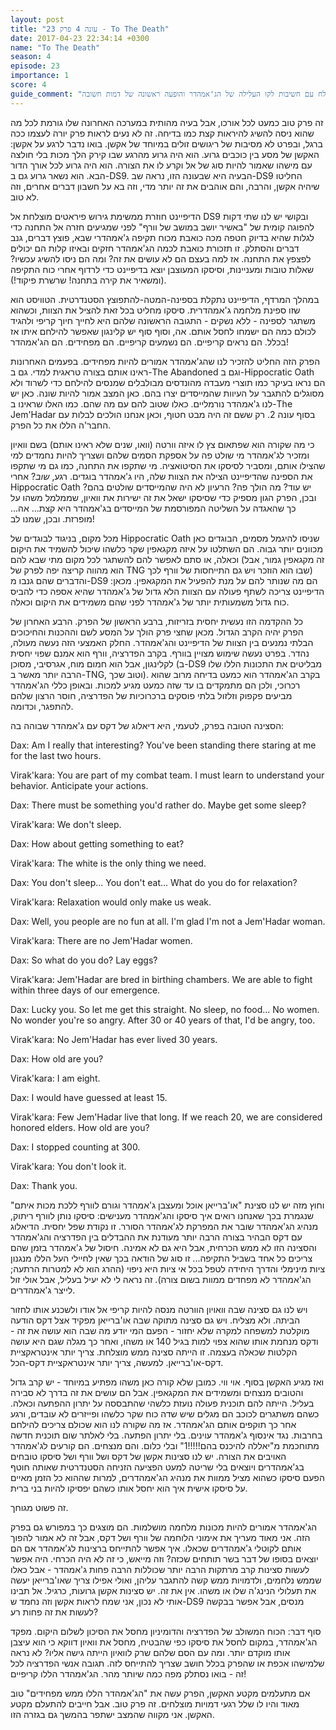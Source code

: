 ```yaml
---
layout: post
title: "עונה 4 פרק 23 - To The Death"
date: 2017-04-23 22:34:14 +0300
name: "To The Death"
season: 4
episode: 23
importance: 1
score: 4
guide_comment: "פרק מוצלח עם חשיבות לקו העלילה של הג'אמהדר והופעה ראשונה של דמות חשובה"
---
```

זה פרק טוב כמעט לכל אורכו, אבל בעיה מהותית במערכה האחרונה שלו גורמת לכל מה שהוא ניסה להשיג להיראות קצת כמו בדיחה. זה לא נעים לראות פרק יורה לעצמו ככה ברגל, ובפרט לא מסיבות של ריגושים זולים במיוחד של אקשן. בואו נדבר לרגע על אקשן: האקשן של מסע בין כוכבים גרוע. הוא היה גרוע מהרגע שבו קירק הלך מכות בלי חולצה עם מישהו שאמור להיות סוג של אל וקרע לו את הצורה. הוא היה גרוע לכל אורך הדור הבא. הוא נשאר גרוע גם ב-DS9. הבעיה היא שבעונה הזו, נראה שב-DS9 החליטו שיהיה אקשן, והרבה, והם אוהבים את זה יותר מדי, וזה בא על חשבון דברים אחרים, וזה לא טוב.

הדיפיינט חוזרת ממשימת גירוש פיראטים מוצלחת אל DS9 ובקושי יש לנו שתי דקות להפוגה קומית של "באשיר יושב במושב של וורף" לפני שמגיעים חזרה אל התחנה כדי לגלות שהיא בדיוק חטפה מכה כואבת מכוח תקיפה ג'אמהדרי שבא, פוצץ דברים, גנב דברים והסתלק. זו תזכורת כואבת לכמה הג'אמהדר חזקים ובאיזו קלות הם יכולים לפצפץ את התחנה. אז למה בעצם הם לא עושים את זה? ומה הם ניסו להשיג עכשיו? שאלות טובות ומעניינות, וסיסקו המעוצבן יוצא בדיפיינט כדי לרדוף אחרי כוח התקיפה (ומשאיר את קירה בתחנה! שרשרת פיקוד!).

במהלך המרדף, הדיפיינט נתקלת בספינה-המטה-להתפוצץ הסטנדרטית. הטוויסט הוא שזו ספינת מלחמה ג'אמהדרית. סיסקו מחליט בכל זאת להציל את הצוות, וכשהוא משתגר לספינה - ללא נשקים - התגובה הראשונה שלהם היא לחייך חיוך קריפי ולהגיד לכולם כמה הם ישמחו לחסל אותם. אה, וסוף סוף יש קלינגון שאפשר להילחם איתו אז בכלל. הם נראים קריפיים. הם נשמעים קריפיים. הם מפחידים. הם הג'אמהדר!

הפרק הזה החליט להזכיר לנו שהג'אמהדר אמורים להיות מפחידים. בפעמים האחרונות ראינו אותם בצורה טראגית למדי. גם ב-The Abandoned וגם ב-Hippocratic Oath הם נראו בעיקר כמו תוצרי מעבדה מהונדסים מבולבלים שמנסים להילחם כדי לשרוד ולא מסוגלים להתגבר על העיוות שהמייסדים יצרו בהם. כאן המצב אמור להיות שונה. כאן יש לנו ג'אמהדר נורמליים. כאלו שטוב להם עם מה שהם. כמו האלו שראינו ב-The Jem'Hadar בסוף עונה 2. רק ששם זה היה מבט חטוף, וכאן אנחנו הולכים לבלות עם החבר'ה הללו את כל הפרק.

כי מה שקורה הוא שפתאום צץ לו איזה וורטה (וואו, שנים שלא ראינו אותם) בשם וואיון ומזכיר לג'אמהדר מי שולט פה על אספקת הסמים שלהם ושצריך להיות נחמדים למי שהצילו אותם, ומסביר לסיסקו את הסיטואציה. מי שתקפו את התחנה, כמו גם מי שתקפו את הספינה שהדיפיינט הצילה את הצוות שלה, היו ג'אמהדר בוגדים. רגע, *שוב*? אחרי Hippocratic Oath יש עוד? מה הולך פה? הרעיון לא היה שהמייסדים שולטים בהם? ובכן, הפרק הגון מספיק כדי שסיסקו ישאל את זה ישירות את וואיון, שממלמל משהו על כך שהאגדה על השליטה המפורסמת של המייסדים בג'אמהדר היא קצת... אה... מופרזת. ובכן, שמנו לב!

מכל מקום, בניגוד לבוגדים של Hippocratic Oath שניסו להיגמל מסמים, הבוגדים כאן מכוונים יותר גבוה. הם השתלטו על איזה מקגאפין שקר כלשהו שיכול להשמיד את היקום וכאלה, או סתם לאפשר להם להשתגר לכל מקום מתי שבא להם (זה מקגאפין גמור, אבל הוא מהווה קריצה יפה לפרק של TNG שבו הוא הוזכר ויש גם התייחסות של וורף לכך) והדברים שהם גנבו מ-DS9 הם מה שנותר להם על מנת להפעיל את המקגאפין. מכאן: הדיפיינט צריכה לשתף פעולה עם הצוות הלא גדול של ג'אמהדר שהיא אספה כדי להביס כוח גדול משמעותית יותר של ג'אמהדר לפני שהם משמידים את היקום וכאלה.

כל ההקדמה הזו נעשית יחסית בזריזות, ברבע הראשון של הפרק. הרבע האחרון של הפרק יהיה הקרב הגדול. מכאן שחצי פרק הולך על המסע לשם וההכנות והחיכוכים הבלתי נמנעים בין הצוות של הדיפיינט והג'אמהדר. החלק האמצעי הזה נעשה מעולה, נהדר. בפרט נעשה שימוש מצויין בוורף. בקרב הפדרציה, וורף הוא אמנם שפוי יחסית לקלינגון, אבל הוא חמום מוח, אגרסיבי, מסוכן (ב-DS9 מבליטים את התכונות הללו שלו הרבה יותר מאשר ב-TNG, וטוב שכך). בקרב הג'אמהדר הוא כמעט בדיחה מרוב שהוא רכרוכי, ולכן הם מתמקדים בו עד שזה כמעט מגיע למכות. ובאופן כללי הג'אמהדר מביעים פקפוק וזלזול בלתי פוסקים ברכרוכיות של הפדרציה, חוסר הרצון שלהם להתפגר, וכדומה.

הסצינה הטובה בפרק, לטעמי, היא דיאלוג של דקס עם ג'אמהדר שבוהה בה:

Dax: Am I really that interesting? You've been standing there staring at me for the last two hours.

Virak'kara: You are part of my combat team. I must learn to understand your behavior. Anticipate your actions.

Dax: There must be something you'd rather do. Maybe get some sleep?

Virak'kara: We don't sleep.

Dax: How about getting something to eat?

Virak'kara: The white is the only thing we need.

Dax: You don't sleep... You don't eat... What do you do for relaxation?

Virak'kara: Relaxation would only make us weak.

Dax: Well, you people are no fun at all. I'm glad I'm not a Jem'Hadar woman.

Virak'kara: There are no Jem'Hadar women.

Dax: So what do you do? Lay eggs?

Virak'kara: Jem'Hadar are bred in birthing chambers. We are able to fight within three days of our emergence.

Dax: Lucky you. So let me get this straight. No sleep, no food... No women. No wonder you're so angry. After 30 or 40 years of that, I'd be angry, too.

Virak'kara: No Jem'Hadar has ever lived 30 years.

Dax: How old are you?

Virak'kara: I am eight.

Dax: I would have guessed at least 15.

Virak'kara: Few Jem'Hadar live that long. If we reach 20, we are considered honored elders. How old are you?

Dax: I stopped counting at 300.

Virak'kara: You don't look it.

Dax: Thank you.

וחוץ מזה יש לנו סצינת "או'ברייאן אוכל ומעצבן ג'אמהדר וגורם לוורף ללכת מכות איתם" שנגמרת בכך שאנחנו רואים איך סיסקו והג'אמהדר מענישים: סיסקו נותן לוורף ריתוק, מנהיג הג'אמהדר שובר את המפרקת לג'אמהדר הסורר. זו נקודת שפל יחסית. הדיאלוג עם דקס הבהיר בצורה הרבה יותר מעודנת את ההבדלים בין הפדרציה והג'אמהדר והסצינה הזו לא ממש הכרחית, אבל היא גם לא אמינה. חיסול של ג'אמהדר בזמן שהם צריכים כל אחד בשביל התקיפה... זו סוג של הודאה בכך שאין לחיילי העל הללו מנגנון ציות מינימלי והדרך היחידה לטפל בכל אי ציות היא ניפוי (ההרג הוא לא למטרות הרתעה; הג'אמהדר לא מפחדים ממוות בשום צורה). זה נראה לי לא יעיל בעליל, אבל אולי זול לייצר ג'אמהדרים.

ויש לנו גם סצינה שבה וואויון הוורטה מנסה להיות קריפי אל אודו ולשכנע אותו לחזור הביתה. ולא מצליח. ויש גם סצינה מתוקה שבה או'ברייאן מפקיד אצל דקס הודעה מוקלטת למשפחה למקרה שלא יחזור - הפעם המי יודע מה שבה הוא עושה את זה - ודקס מנחמת אותו שהוא צפוי למות בגיל 140 או משהו, ואחר כך מגלה שגם היא עושה הקלטות שכאלה בעצמה. זו הייתה סצינה ממש מוצלחת. צריך יותר אינטראקציית דקס-או'ברייאן. למעשה, צריך יותר אינטראקציית דקס-הכל.

ואז מגיע האקשן בסוף. אוי ווי. כמובן שלא קורה כאן משהו מפתיע במיוחד - יש קרב גדול והטובים מנצחים ומשמידים את המקגאפין. אבל הם עושים את זה בדרך לא סבירה בעליל. הייתה להם תוכנית פעולה נועזת כלשהי שהתבססה על יתרון ההפתעה וכאלה. כשהם משתגרים לכוכב הם מגלים שיש שדה כוח שקר כלשהו ופייזרים לא עובדים, ורגע אחר כך תוקפים אותם הג'אמהדר. אז מה שקורה לנו הוא שכולם צריכים להילחם בחרבות. נגד אינסוף ג'אמהדר עוינים. בלי יתרון הפתעה. בלי לאלתר שום תוכנית חדשה מתוחכמת מ"יאללה להיכנס בהם!!!!!1" ובלי כלום. והם מנצחים. הם קורעים לג'אמהדר האויבים את הצורה. יש לנו סצינות אקשן של דקס ושל וורף ושל סיסקו טובחים בג'אמהדרים ויוצאים בלי שריטה למעט הפציעה הזניחה הסטנדרטית שאותה חוטף הפעם סיסקו כשהוא מציל ממוות את מנהיג הג'אמהדרים, למרות שההוא כל הזמן מאיים על סיסקו אישית איך הוא יחסל אותו כשהם יפסיקו להיות בני ברית.

זה פשוט מגוחך.

הג'אמהדר אמורים להיות מכונות מלחמה מושלמות. הם מוצגים כך במפורש גם בפרק הזה. אני מאוד מעריך את אימוני הלוחמה של וורף ושל דקס, אבל זה לא אמור להפוך אותם לקוטלי ג'אמהדרים שכאלו. איך אפשר להתייחס ברצינות לג'אמהדר אם הם יוצאים בסופו של דבר בשר תותחים שכזה? וזה מייאש, כי זה לא היה הכרחי. היה אפשר לעשות סצינות קרב מרתקות הרבה יותר שכוללות הרבה פחות ג'אמהדר - אבל כאלו שממש נלחמים, ולדמויות ממש קשה להתגבר עליהן, ואולי אפילו צריך שאו'ברייאן יעשה את תעלולי הנינג'ה שלו או משהו. אין את זה. יש סצינות אקשן גרועות, כרגיל. אל תבינו אותי לא נכון, אני שמח לראות אקשן וזה נחמד ש-DS9 מנסים, אבל אפשר בבקשה לעשות את זה פחות רע?

סוף דבר: הכוח המשולב של הפדרציה והדומיניון מחסל את הסיכון לשלום היקום. מפקד הג'אמהדר, במקום לחסל את סיסקו כפי שהבטיח, מחסל את וואיון דווקא כי הוא עיצבן אותו מוקדם יותר. ומה עם הסם שלהם שרק לוואיון הייתה גישה אליו? לא נראה שלמישהו אכפת או שהפרק בכלל חושב שצריך להתייחס לזה. תגובה אנשי הפדרציה לכל זה - בואו נסתלק מפה כמה שיותר מהר. הג'אמהדר הללו קריפיים!

אם מתעלמים מקטע האקשן, הפרק עשה את "הג'אמהדר הללו ממש מפחידים" טוב מאוד והיו לו שלל רגעי דמויות מוצלחים. זה פרק טוב. אבל חייבים להתעלם מקטע האקשן. אני מקווה שהמצב ישתפר בהמשך גם בגזרה הזו.